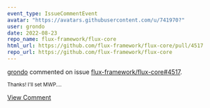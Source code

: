 ```yaml
---
event_type: IssueCommentEvent
avatar: "https://avatars.githubusercontent.com/u/741970?"
user: grondo
date: 2022-08-23
repo_name: flux-framework/flux-core
html_url: https://github.com/flux-framework/flux-core/pull/4517
repo_url: https://github.com/flux-framework/flux-core
---
```


<a href='https://github.com/grondo' target='_blank'>grondo</a> commented on issue <a href='https://github.com/flux-framework/flux-core/pull/4517' target='_blank'>flux-framework/flux-core#4517</a>.

<small>Thanks! I'll set MWP....</small>

<a href='https://github.com/flux-framework/flux-core/pull/4517' target='_blank'>View Comment</a>
